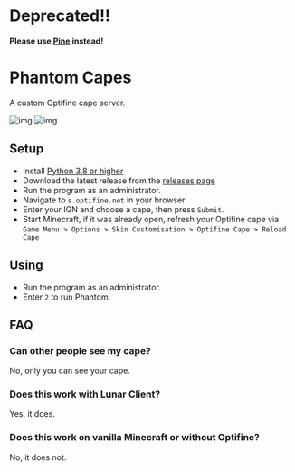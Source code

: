 # Deprecated!!
**Please use [Pine](https://github.com/anotherpillow/Pine) instead!**
# Phantom Capes

A custom Optifine cape server.

![img](https://img.shields.io/github/release/anotherpillow/phantom-capes.svg)
![img](https://img.shields.io/github/downloads/anotherpillow/phantom-capes/total.svg)

## Setup

- Install [Python 3.8 or higher](https://www.python.org/downloads/)
- Download the latest release from the [releases page](https://github.com/anotherpillow/phantom-capes/releases)
- Run the program as an administrator.
- Navigate to `s.optifine.net` in your browser.
- Enter your IGN and choose a cape, then press `Submit`.
- Start Minecraft, if it was already open, refresh your Optifine cape via `Game Menu > Options > Skin Customisation > Optifine Cape > Reload Cape`

## Using

- Run the program as an administrator.
- Enter `2` to run Phantom.

## FAQ

### Can other people see my cape?

No, only you can see your cape.

### Does this work with Lunar Client?

Yes, it does.

### Does this work on vanilla Minecraft or without Optifine?

No, it does not.
